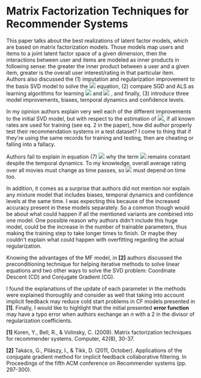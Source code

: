 # Matrix Factorization Techniques for Recommender Systems

This paper talks about the best realizations of latent factor models, which are
based on matrix factorization models. Those models map users and items to a
joint latent factor space of a given dimension, then the interactions
between user and items are modeled as inner products in following sense: the
greater the inner product between a user and a given item, greater is the overall
user interest/rating in that particular item. Authors also discussed the (1) imputation and
regularization improvement to the basis SVD model to solve the
<img src="https://render.githubusercontent.com/render/math?math=\, \hat{r}_{ui} = q_i^Tp_u">
equation, (2) compare SGD and ALS as learning algorithms for learning
<img src="https://render.githubusercontent.com/render/math?math=\, q_i">
and
<img src="https://render.githubusercontent.com/render/math?math=\, p_u">
, and finally, (3) introduce three model improvements, biases, temporal dynamics and
confidence levels.

In my opinion authors explain very well each of the different improvements to the
initial SVD model, but with respect to the estimation of
<img src="https://render.githubusercontent.com/render/math?math=\, q_i, p_u">,
if all known rates are used for training (see eq. 2 in the paper), how did
author properly test their recommendation systems in a test dataset? I come to
thing that if they're using the same records for training and testing, then
are cheating or falling into a fallacy.

Authors fail to explain in equation (7)
<img src="https://render.githubusercontent.com/render/math?math=\, \hat{r}_{ui}(t) = \mu + b_i(t) + b_u(t) + q_i^Tp_u(t)">
why the term <img src="https://render.githubusercontent.com/render/math?math=\, \mu">
remains constant despite the temporal dynamics. To my knowledge, overall average rating
over all movies must change as time passes, so
<img src="https://render.githubusercontent.com/render/math?math=\, \mu">
must depend on time too.

In addition, it comes as a surprise that authors did not mention nor explain any
mixture model that includes biases, temporal dynamics and confidence levels at
the same time. I was expecting this because of the increased accuracy present in
these models separately. So a common though would be about what could happen if all
the mentioned variants are combined into one model. One possible reason why authors
didn't include this huge model, could be the increase in the number of trainable
parameters, thus making the training step to take longer times to finish. Or maybe
they couldn't explain what could happen with overfitting regarding the actual
regularization.

Knowing the advantages of the MF model, in **[2]** authors discussed the
preconditioning technique for helping iterative methods to solve linear equations
and two other ways to solve the SVD problem: Coordinate Descent (CD) and Conjugate
Gradient (CG).

I found the explanations of the update of each parameter in the methods
were explained thoroughly and consider as well that taking into account implicit
feedback may reduce cold start problems in CF models presented in **[1]**. Finally,
I would like to highlight that the initial presented **error function** may
have a typo error when authors exchange an _n_ with a 2 in the divisor of regularization
coefficients.

**[1]** Koren, Y., Bell, R., & Volinsky, C. (2009). Matrix factorization techniques for recommender systems. Computer, 42(8), 30-37.

**[2]** Takács, G., Pilászy, I., & Tikk, D. (2011, October). Applications of the conjugate gradient method for implicit feedback collaborative filtering. In Proceedings of the fifth ACM conference on Recommender systems (pp. 297-300).
